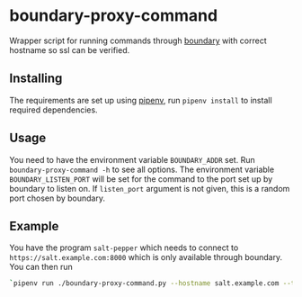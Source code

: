 <!--
SPDX-FileCopyrightText: 2022 Håvard Moen <post@haavard.name>

SPDX-License-Identifier: GPL-3.0-or-later
-->

# boundary-proxy-command

Wrapper script for running commands through [boundary](https://www.boundaryproject.io) with correct hostname so ssl can be verified.

## Installing

The requirements are set up using [pipenv](https://github.com/pypa/pipenv), run `pipenv install` to install required dependencies.

## Usage

You need to have the environment variable `BOUNDARY_ADDR` set. Run `boundary-proxy-command -h` to see all options.
The environment variable `BOUNDARY_LISTEN_PORT` will be set for the command to the port set up by boundary to listen on.
If `listen_port` argument is not given, this is a random port chosen by boundary.

## Example

You have the program `salt-pepper` which needs to connect to `https://salt.example.com:8000` which is only available through boundary.
You can then run
```bash
`pipenv run ./boundary-proxy-command.py --hostname salt.example.com --target 'name of salt target' --listen_port 8000 -- salt-pepper ...
```
